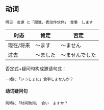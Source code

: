 ## 动词

	明日　友達 と「跟谁，表动作伙伴」　食事　します

|时态|肯定|否定|
|---|---|---|
|现在/将来|～ます|～ません|
|过去|～ました|～ませんでした|

否定式+疑问句构成邀请句式：

	一緒に「いっしょに」食事しませんか？



#### 动词疑问句

	何時に「时间助词」　会い　ますか？

	



	
